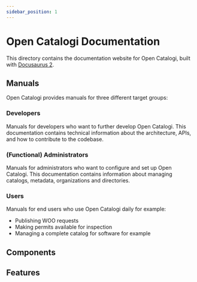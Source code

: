 ```yaml
---
sidebar_position: 1
---
```


# Open Catalogi Documentation

This directory contains the documentation website for Open Catalogi, built with [Docusaurus 2](https://docusaurus.io/).

## Manuals

Open Catalogi provides manuals for three different target groups:

### Developers
Manuals for developers who want to further develop Open Catalogi. This documentation contains technical information about the architecture, APIs, and how to contribute to the codebase.

### (Functional) Administrators 
Manuals for administrators who want to configure and set up Open Catalogi. This documentation contains information about managing catalogs, metadata, organizations and directories.

### Users
Manuals for end users who use Open Catalogi daily for example:
- Publishing WOO requests
- Making permits available for inspection  
- Managing a complete catalog for software for example

## Components

## Features

